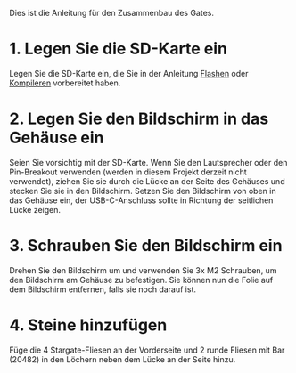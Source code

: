 Dies ist die Anleitung für den Zusammenbau des Gates.

# 1. Legen Sie die SD-Karte ein
Legen Sie die SD-Karte ein, die Sie in der Anleitung [Flashen](FLASH_FIRMWARE-de.md) oder [Kompileren](COMPILE_FIRMWARE-de.md) vorbereitet haben.

# 2. Legen Sie den Bildschirm in das Gehäuse ein
Seien Sie vorsichtig mit der SD-Karte. 
Wenn Sie den Lautsprecher oder den Pin-Breakout verwenden (werden in diesem Projekt derzeit nicht verwendet), ziehen Sie sie durch die Lücke an der Seite des Gehäuses und stecken Sie sie in den Bildschirm.
Setzen Sie den Bildschirm von oben in das Gehäuse ein, der USB-C-Anschluss sollte in Richtung der seitlichen Lücke zeigen.

# 3. Schrauben Sie den Bildschirm ein
Drehen Sie den Bildschirm um und verwenden Sie 3x M2 Schrauben, um den Bildschirm am Gehäuse zu befestigen.
Sie können nun die Folie auf dem Bildschirm entfernen, falls sie noch darauf ist.

# 4. Steine hinzufügen
Füge die 4 Stargate-Fliesen an der Vorderseite und 2 runde Fliesen mit Bar (20482) in den Löchern neben dem Lücke an der Seite hinzu.
